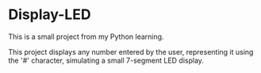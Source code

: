 # Display-LED
This is a small project from my Python learning.

This project displays any number entered by the user, representing it using the '#' character, simulating a small 7-segment LED display.
